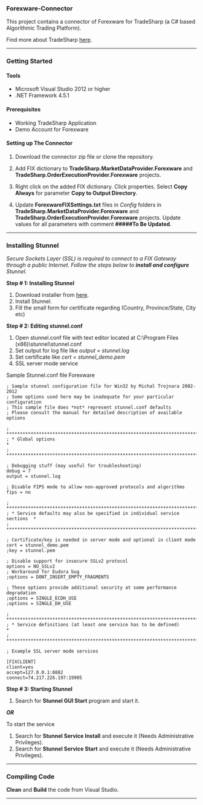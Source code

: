 ### Forexware-Connector

This project contains a connector of Forexware for TradeSharp (a C# based Algorithmic Trading Platform).

Find more about TradeSharp [here](https://www.tradesharp.se/).

***

### Getting Started

#### Tools

+ Microsoft Visual Studio 2012 or higher
+ .NET Framework 4.5.1

#### Prerequisites

+ Working TradeSharp Application
+ Demo Account for Forexware

#### Setting up The Connector

1. Download the connector zip file or clone the repository.

2. Add FIX dictionary to  **TradeSharp.MarketDataProvider.Forexware** and **TradeSharp.OrderExecutionProvider.Forexware** projects.

3. Right click on the added FIX dictionary. Click properties. Select **Copy Always** for parameter **Copy to Output Directory**.

4. Update **ForexwareFIXSettings.txt** files in *Config* folders in **TradeSharp.MarketDataProvider.Forexware** and **TradeSharp.OrderExecutionProvider.Forexware** projects. Update values for all parameters with comment **#####To Be Updated**.

***

### Installing Stunnel

*Secure Sockets Layer (SSL) is required to connect to a FIX Gateway through a public Internet. Follow the steps below to __install and configure__ Stunnel.*

**Step # 1: Installing Stunnel**

1. Download installer from [here](https://www.stunnel.org/downloads.html).
1. Install Stunnel.
1. Fill the small form for certificate regarding (Country, Province/State, City etc)

**Step # 2: Editing stunnel.conf**

1. Open stunnel.conf file with text editor located at C:\Program Files (x86)\stunnel\stunnel.conf
1. Set output for log file like *output = stunnel.log* 
1. Set certificate like *cert = stunnel_demo.pem*
1. SSL server mode service

Sample Stunnel.conf file Forexware
 
```
; Sample stunnel configuration file for Win32 by Michal Trojnara 2002-2012
; Some options used here may be inadequate for your particular configuration
; This sample file does *not* represent stunnel.conf defaults
; Please consult the manual for detailed description of available options

; **************************************************************************
; * Global options                                                         *
; **************************************************************************

; Debugging stuff (may useful for troubleshooting)
debug = 7
output = stunnel.log

; Disable FIPS mode to allow non-approved protocols and algorithms
fips = no

; **************************************************************************
; * Service defaults may also be specified in individual service sections  *
; **************************************************************************

; Certificate/key is needed in server mode and optional in client mode
cert = stunnel_demo.pem
;key = stunnel.pem

; Disable support for insecure SSLv2 protocol
options = NO_SSLv2
; Workaround for Eudora bug
;options = DONT_INSERT_EMPTY_FRAGMENTS

; These options provide additional security at some performance degradation
;options = SINGLE_ECDH_USE
;options = SINGLE_DH_USE

; **************************************************************************
; * Service definitions (at least one service has to be defined)           *
; **************************************************************************

; Example SSL server mode services

[FIXCLIENT]
client=yes
accept=127.0.0.1:8882
connect=74.217.226.197:19905
```


**Step # 3: Starting Stunnel**

1. Search for **Stunnel GUI Start** program and start it.

***OR***

To start the service

1. Search for **Stunnel Service Install** and execute it (Needs Administrative Privileges).
1. Search for **Stunnel Service Start** and execute it (Needs Administrative Privileges).

***

### Compiling Code

**Clean** and **Build** the code from Visual Studio.

***

